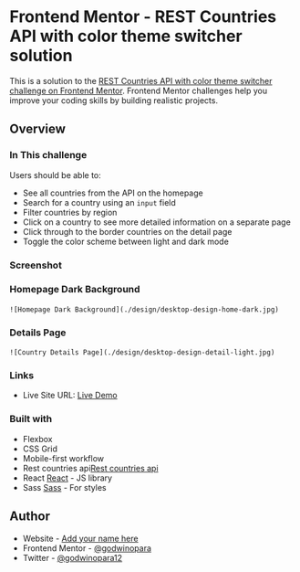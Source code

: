 # Frontend Mentor - REST Countries API with color theme switcher solution

This is a solution to the [REST Countries API with color theme switcher challenge on Frontend Mentor](https://www.frontendmentor.io/challenges/rest-countries-api-with-color-theme-switcher-5cacc469fec04111f7b848ca). Frontend Mentor challenges help you improve your coding skills by building realistic projects.

## Overview

### In This challenge

Users should be able to:

-   See all countries from the API on the homepage
-   Search for a country using an `input` field
-   Filter countries by region
-   Click on a country to see more detailed information on a separate page
-   Click through to the border countries on the detail page
-   Toggle the color scheme between light and dark mode

### Screenshot

### Homepage Dark Background

    ![Homepage Dark Background](./design/desktop-design-home-dark.jpg)

### Details Page

    ![Country Details Page](./design/desktop-design-detail-light.jpg)

### Links

-   Live Site URL: [Live Demo](https://countries-info-site.netlify.app/)

### Built with

-   Flexbox
-   CSS Grid
-   Mobile-first workflow
-   Rest countries api[Rest countries api](https://restcountries.eu/)
-   React [React](https://reactjs.org/) - JS library
-   Sass [Sass](https://sass-lang.com/) - For styles

## Author

-   Website - [Add your name here](https://www.your-site.com)
-   Frontend Mentor - [@godwinopara](https://www.frontendmentor.io/profile/godwinopara)
-   Twitter - [@godwinopara12](https://www.twitter.com/godwinopara12)
